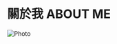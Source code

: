 # 關於我 ABOUT ME
![Photo](https://raw.githubusercontent.com/rayc2045/raychang-space/master/img/original/Ray_C.png)